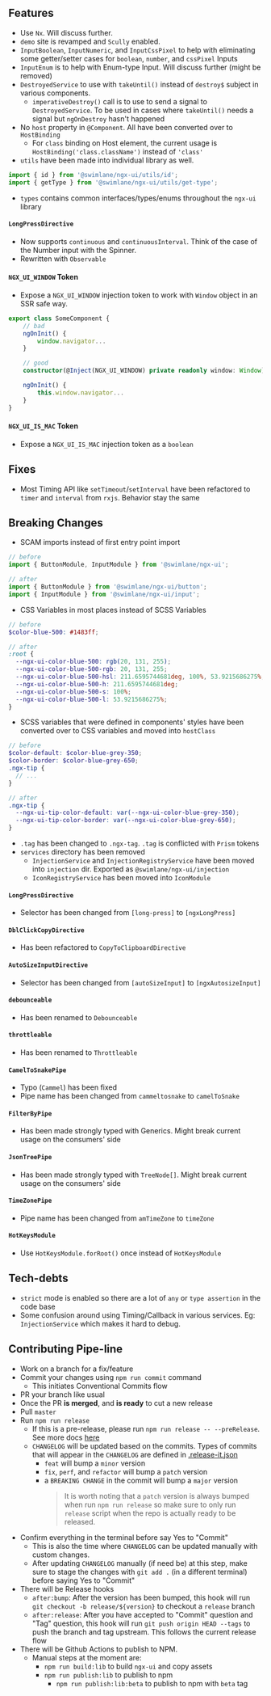 ## Features

- Use `Nx`. Will discuss further.
- `demo` site is revamped and `Scully` enabled.
- `InputBoolean`, `InputNumeric`, and `InputCssPixel` to help with eliminating some getter/setter cases for `boolean`, `number`, and `cssPixel` Inputs
- `InputEnum` is to help with Enum-type Input. Will discuss further (might be removed)
- `DestroyedService` to use with `takeUntil()` instead of `destroy$` subject in various components.
  - `imperativeDestroy()` call is to use to send a signal to `DestroyedService`. To be used in cases where `takeUntil()` needs a signal but `ngOnDestroy` hasn't happened
- No `host` property in `@Component`. All have been converted over to `HostBinding`
  - For `class` binding on Host element, the current usage is `HostBinding('class.className')` instead of `'class'`
- `utils` have been made into individual library as well.

```ts
import { id } from '@swimlane/ngx-ui/utils/id';
import { getType } from '@swimlane/ngx-ui/utils/get-type';
```

- `types` contains common interfaces/types/enums throughout the `ngx-ui` library

#### `LongPressDirective`

- Now supports `continuous` and `continuousInterval`. Think of the case of the Number input with the Spinner.
- Rewritten with `Observable`

#### `NGX_UI_WINDOW` Token

- Expose a `NGX_UI_WINDOW` injection token to work with `Window` object in an SSR safe way.

```ts
export class SomeComponent {
    // bad
    ngOnInit() {
        window.navigator...
    }

    // good
    constructor(@Inject(NGX_UI_WINDOW) private readonly window: Window) {}

    ngOnInit() {
        this.window.navigator...
    }
}
```

#### `NGX_UI_IS_MAC` Token

- Expose a `NGX_UI_IS_MAC` injection token as a `boolean`

## Fixes

- Most Timing API like `setTimeout`/`setInterval` have been refactored to `timer` and `interval` from `rxjs`. Behavior stay the same

## Breaking Changes

- SCAM imports instead of first entry point import

```ts
// before
import { ButtonModule, InputModule } from '@swimlane/ngx-ui';

// after
import { ButtonModule } from '@swimlane/ngx-ui/button';
import { InputModule } from '@swimlane/ngx-ui/input';
```

- CSS Variables in most places instead of SCSS Variables

```scss
// before
$color-blue-500: #1483ff;

// after
:root {
  --ngx-ui-color-blue-500: rgb(20, 131, 255);
  --ngx-ui-color-blue-500-rgb: 20, 131, 255;
  --ngx-ui-color-blue-500-hsl: 211.6595744681deg, 100%, 53.9215686275%;
  --ngx-ui-color-blue-500-h: 211.6595744681deg;
  --ngx-ui-color-blue-500-s: 100%;
  --ngx-ui-color-blue-500-l: 53.9215686275%;
}
```

- SCSS variables that were defined in components' styles have been converted over to CSS variables and moved into `hostClass`

```scss
// before
$color-default: $color-blue-grey-350;
$color-border: $color-blue-grey-650;
.ngx-tip {
  // ...
}

// after
.ngx-tip {
  --ngx-ui-tip-color-default: var(--ngx-ui-color-blue-grey-350);
  --ngx-ui-tip-color-border: var(--ngx-ui-color-blue-grey-650);
}
```

- `.tag` has been changed to `.ngx-tag`. `.tag` is conflicted with `Prism` tokens
- `services` directory has been removed
  - `InjectionService` and `InjectionRegistryService` have been moved into `injection` dir. Exported as `@swimlane/ngx-ui/injection`
  - `IconRegistryService` has been moved into `IconModule`

#### `LongPressDirective`

- Selector has been changed from `[long-press]` to `[ngxLongPress]`

#### `DblClickCopyDirective`

- Has been refactored to `CopyToClipboardDirective`

#### `AutoSizeInputDirective`

- Selector has been changed from `[autoSizeInput]` to `[ngxAutosizeInput]`

#### `debounceable`

- Has been renamed to `Debounceable`

#### `throttleable`

- Has been renamed to `Throttleable`

#### `CamelToSnakePipe`

- Typo (`Cammel`) has been fixed
- Pipe name has been changed from `cammeltosnake` to `camelToSnake`

#### `FilterByPipe`

- Has been made strongly typed with Generics. Might break current usage on the consumers' side

#### `JsonTreePipe`

- Has been made strongly typed with `TreeNode[]`. Might break current usage on the consumers' side

#### `TimeZonePipe`

- Pipe name has been changed from `amTimeZone` to `timeZone`

#### `HotKeysModule`

- Use `HotKeysModule.forRoot()` once instead of `HotKeysModule`

## Tech-debts

- `strict` mode is enabled so there are a lot of `any` or `type assertion` in the code base
- Some confusion around using Timing/Callback in various services. Eg: `InjectionService` which makes it hard to debug.

## Contributing Pipe-line

- Work on a branch for a fix/feature
- Commit your changes using `npm run commit` command
  - This initiates Conventional Commits flow
- PR your branch like usual
- Once the PR **is merged**, and **is ready** to cut a new release
- Pull `master`
- Run `npm run release`
  - If this is a pre-release, please run `npm run release -- --preRelease`. See more docs [here](https://github.com/release-it/release-it/blob/master/docs/pre-releases.md)
  - `CHANGELOG` will be updated based on the commits. Types of commits that will appear in the `CHANGELOG` are defined in [.release-it.json](.release-it.json)
    - `feat` will bump a `minor` version
    - `fix`, `perf`, and `refactor` will bump a `patch` version
    - a `BREAKING CHANGE` in the commit will bump a `major` version
      > It is worth noting that a `patch` version is always bumped when run `npm run release` so make sure to only run `release` script when the repo is actually ready to be released.
- Confirm everything in the terminal before say Yes to "Commit"
  - This is also the time where `CHANGELOG` can be updated manually with custom changes.
  - After updating `CHANGELOG` manually (if need be) at this step, make sure to stage the changes with `git add .` (in a different terminal) before saying Yes to "Commit"
- There will be Release hooks
  - `after:bump`: After the version has been bumped, this hook will run `git checkout -b release/${version}` to checkout a `release` branch
  - `after:release`: After you have accepted to "Commit" question and "Tag" question, this hook will run `git push origin HEAD --tags` to push the branch and tag upstream. This follows the current release flow
- There will be Github Actions to publish to NPM.
  - Manual steps at the moment are:
    - `npm run build:lib` to build `ngx-ui` and copy assets
    - `npm run publish:lib` to publish to npm
      - `npm run publish:lib:beta` to publish to npm with `beta` tag
